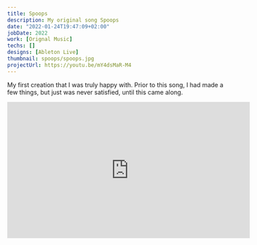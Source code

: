 ```yaml
---
title: Spoops
description: My original song Spoops
date: "2022-01-24T19:47:09+02:00"
jobDate: 2022
work: [Orignal Music]
techs: []
designs: [Ableton Live]
thumbnail: spoops/spoops.jpg
projectUrl: https://youtu.be/mY4dsMaR-M4
---
```


My first creation that I was truly happy with. Prior to this song, I had made a few things, but just was never satisfied, until this came along.

<iframe width="560" height="315" src="https://www.youtube.com/embed/mY4dsMaR-M4" title="YouTube video player" frameborder="0" allow="accelerometer; autoplay; clipboard-write; encrypted-media; gyroscope; picture-in-picture" allowfullscreen></iframe>